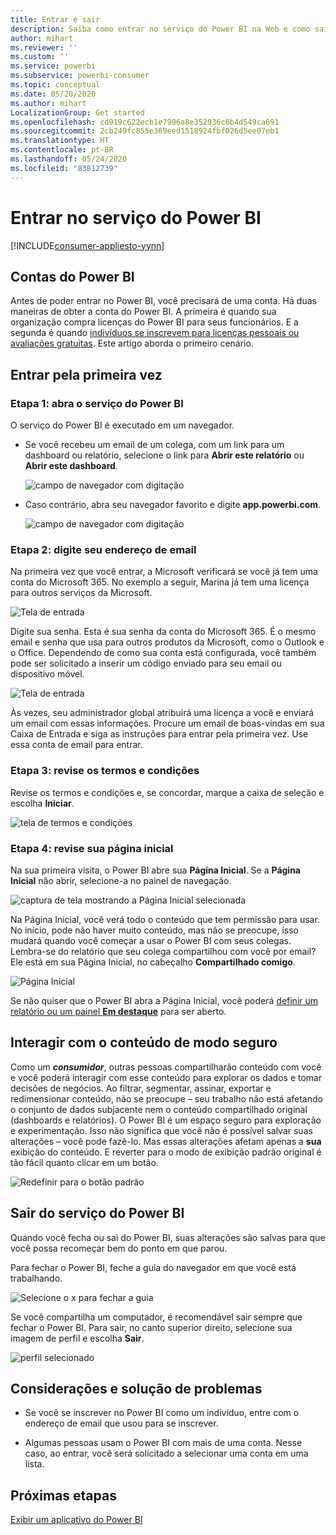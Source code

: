 ```yaml
---
title: Entrar e sair
description: Saiba como entrar no serviço do Power BI na Web e como sair.
author: mihart
ms.reviewer: ''
ms.custom: ''
ms.service: powerbi
ms.subservice: powerbi-consumer
ms.topic: conceptual
ms.date: 05/20/2020
ms.author: mihart
LocalizationGroup: Get started
ms.openlocfilehash: cd919c622ecb1e7906a8e352936c6b4d549ca691
ms.sourcegitcommit: 2cb249fc855e369eed1518924fbf026d5ee07eb1
ms.translationtype: HT
ms.contentlocale: pt-BR
ms.lasthandoff: 05/24/2020
ms.locfileid: "83812739"
---
```

# <a name="sign-in-to-power-bi-service"></a>Entrar no serviço do Power BI

[!INCLUDE[consumer-appliesto-yynn](../includes/consumer-appliesto-yynn.md)]

## <a name="power-bi-accounts"></a>Contas do Power BI
Antes de poder entrar no Power BI, você precisará de uma conta. Há duas maneiras de obter a conta do Power BI. A primeira é quando sua organização compra licenças do Power BI para seus funcionários. E a segunda é quando [indivíduos se inscrevem para licenças pessoais ou avaliações gratuitas](../fundamentals/service-self-service-signup-for-power-bi.md). Este artigo aborda o primeiro cenário.

## <a name="sign-in-for-the-first-time"></a>Entrar pela primeira vez

### <a name="step-1-open-the-power-bi-service"></a>Etapa 1: abra o serviço do Power BI
O serviço do Power BI é executado em um navegador. 

- Se você recebeu um email de um colega, com um link para um dashboard ou relatório, selecione o link para **Abrir este relatório** ou **Abrir este dashboard**.

    ![campo de navegador com digitação](media/end-user-sign-in/power-bi-share.png)    

- Caso contrário, abra seu navegador favorito e digite **app.powerbi.com**.

    ![campo de navegador com digitação](media/end-user-sign-in/power-bi-sign-in.png)    


### <a name="step-2-type-your-email-address"></a>Etapa 2: digite seu endereço de email
Na primeira vez que você entrar, a Microsoft verificará se você já tem uma conta do Microsoft 365. No exemplo a seguir, Marina já tem uma licença para outros serviços da Microsoft. 

![Tela de entrada](media/end-user-sign-in/power-bi-already.png)

Digite sua senha. Esta é sua senha da conta do Microsoft 365. É o mesmo email e senha que usa para outros produtos da Microsoft, como o Outlook e o Office.  Dependendo de como sua conta está configurada, você também pode ser solicitado a inserir um código enviado para seu email ou dispositivo móvel.   

![Tela de entrada](media/end-user-sign-in/power-bi-pass.png)

Às vezes, seu administrador global atribuirá uma licença a você e enviará um email com essas informações. Procure um email de boas-vindas em sua Caixa de Entrada e siga as instruções para entrar pela primeira vez. Use essa conta de email para entrar. 
 
### <a name="step-3-review-the-terms-and-conditions"></a>Etapa 3: revise os termos e condições
Revise os termos e condições e, se concordar, marque a caixa de seleção e escolha **Iniciar**.

![tela de termos e condições](media/end-user-sign-in/power-bi-term.png)



### <a name="step-4-review-your-home-landing-page"></a>Etapa 4: revise sua página inicial
Na sua primeira visita, o Power BI abre sua **Página Inicial**. Se a **Página Inicial** não abrir, selecione-a no painel de navegação. 

![captura de tela mostrando a Página Inicial selecionada](media/end-user-sign-in/power-bi-home-selected.png)

Na Página Inicial, você verá todo o conteúdo que tem permissão para usar. No início, pode não haver muito conteúdo, mas não se preocupe, isso mudará quando você começar a usar o Power BI com seus colegas. Lembra-se do relatório que seu colega compartilhou com você por email? Ele está em sua Página Inicial, no cabeçalho **Compartilhado comigo**.

![Página Inicial](media/end-user-sign-in/power-bi-home.png)

Se não quiser que o Power BI abra a Página Inicial, você poderá [definir um relatório ou um painel **Em destaque**](end-user-featured.md) para ser aberto. 

## <a name="safely-interact-with-content"></a>Interagir com o conteúdo de modo seguro
Como um ***consumidor***, outras pessoas compartilharão conteúdo com você e você poderá interagir com esse conteúdo para explorar os dados e tomar decisões de negócios.  Ao filtrar, segmentar, assinar, exportar e redimensionar conteúdo, não se preocupe – seu trabalho não está afetando o conjunto de dados subjacente nem o conteúdo compartilhado original (dashboards e relatórios). O Power BI é um espaço seguro para exploração e experimentação. Isso não significa que você não é possível salvar suas alterações – você pode fazê-lo. Mas essas alterações afetam apenas a **sua** exibição do conteúdo. E reverter para o modo de exibição padrão original é tão fácil quanto clicar em um botão.

![Redefinir para o botão padrão](media/end-user-sign-in/power-bi-reset.png)

## <a name="sign-out-of-the-power-bi-service"></a>Sair do serviço do Power BI
Quando você fecha ou sai do Power BI, suas alterações são salvas para que você possa recomeçar bem do ponto em que parou.

Para fechar o Power BI, feche a guia do navegador em que você está trabalhando. 

![Selecione o x para fechar a guia](media/end-user-sign-in/power-bi-close.png) 

Se você compartilha um computador, é recomendável sair sempre que fechar o Power BI.  Para sair, no canto superior direito, selecione sua imagem de perfil e escolha **Sair**.  

![perfil selecionado](media/end-user-sign-in/power-bi-sign-out.png) 

## <a name="troubleshooting-and-considerations"></a>Considerações e solução de problemas
- Se você se inscrever no Power BI como um indivíduo, entre com o endereço de email que usou para se inscrever.

- Algumas pessoas usam o Power BI com mais de uma conta. Nesse caso, ao entrar, você será solicitado a selecionar uma conta em uma lista. 

## <a name="next-steps"></a>Próximas etapas
[Exibir um aplicativo do Power BI](end-user-app-view.md)
